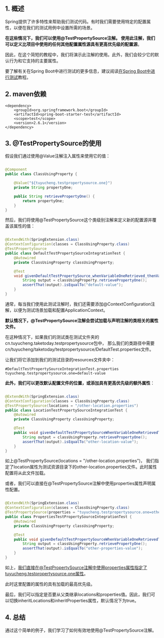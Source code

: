 ## 1. 概述

Spring提供了许多特性来帮助我们测试代码。有时我们需要使用特定的配置属性，以便在我们的测试用例中设置所需的场景。

**在这些情况下，我们可以使用@TestPropertySource注解。
使用此注解，我们可以定义比项目中使用的任何其他配置属性源具有更高优先级的配置源**。

因此，在这个简短的教程中，我们将演示此注解的使用。此外，我们会较少它的默认行为和它支持的主要属性。

要了解有关在Spring Boot中进行测试的更多信息，建议阅读[在Spring Boot中进行测试]()教程。

## 2. maven依赖

```
<dependency>
    <groupId>org.springframework.boot</groupId>
    <artifactId>spring-boot-starter-test</artifactId>
    <scope>test</scope>
    <version>2.6.1</version>
</dependency>
```

## 3. @TestPropertySource的使用

假设我们通过使用@Value注解注入属性来使用它的值：

```java

@Component
public class ClassUsingProperty {

    @Value("${tuyucheng.testpropertysource.one}")
    private String propertyOne;

    public String retrievePropertyOne() {
        return propertyOne;
    }
}
```

然后，我们将使用@TestPropertySource这个类级别注解来定义新的配置源并覆盖该属性的值：

```java

@ExtendWith(SpringExtension.class)
@ContextConfiguration(classes = ClassUsingProperty.class)
@TestPropertySource
public class DefaultTestPropertySourceIntegrationTest {
    @Autowired
    private ClassUsingProperty classUsingProperty;

    @Test
    void givenDefaultTestPropertySource_whenVariableOneRetrieved_thenValueInDefaultFileReturned() {
        String output = classUsingProperty.retrievePropertyOne();
        assertThat(output).isEqualTo("default-value");
    }
}
```

通常，每当我们使用此测试注解时，我们还需要添加@ContextConfiguration注解，以便为测试场景加载和配置ApplicationContext。

**默认情况下，@TestPropertySource注解会尝试加载与声明注解的类相关的属性文件。**

在这种情况下，如果我们的测试类在测试文件夹的cn.tuyucheng.taketoday.testpropertysource包中，
那么我们的类路径中需要cn/tuyucheng/taketoday/testpropertysource/DefaultTest.properties文件。

让我们将它添加到我们的测试目录的resources文件夹中：

```properties
#DefaultTestPropertySourceIntegrationTest.properties
tuyucheng.testpropertysource.one=default-value
```

**此外，我们可以更改默认配置文件的位置，或添加具有更高优先级的额外属性**：

```java

@ExtendWith(SpringExtension.class)
@ContextConfiguration(classes = ClassUsingProperty.class)
@TestPropertySource(locations = "/other-location.properties")
public class LocationTestPropertySourceIntegrationTest {
    @Autowired
    private ClassUsingProperty classUsingProperty;

    @Test
    public void givenDefaultTestPropertySourceWhenVariableOneRetrievedThenValueInDefaultFileReturned() {
        String output = classUsingProperty.retrievePropertyOne();
        assertThat(output).isEqualTo("other-location-value");
    }
}
```

如上@TestPropertySource(locations = "/other-location.properties")，
我们指定了location属性为测试资源目录下的other-location.properties文件。此时属性配置将从此文件加载。

或者，我们可以直接在@TestPropertySource注解中使用properties属性声明属性配置。

```java

@ExtendWith(SpringExtension.class)
@ContextConfiguration(classes = ClassUsingProperty.class)
@TestPropertySource(properties = "tuyucheng.testpropertysource.one=other-properties-value")
public class PropertiesTestPropertySourceIntegrationTest {
    @Autowired
    private ClassUsingProperty classUsingProperty;

    @Test
    public void givenDefaultTestPropertySourceWhenVariableOneRetrievedThenValueInDefaultReturned() {
        String output = classUsingProperty.retrievePropertyOne();
        assertThat(output).isEqualTo("other-properties-value");
    }
}
```

如上，我们直接在@TestPropertySource注解中使用properties属性指定了tuyucheng.testpropertysource.one属性。

此时这里配置的属性的具有加载的最高优先级。

最后，我们可以指定是否要从父类继承locations和properties值。因此，我们可以切换inheritLocations和inheritProperties属性，默认情况下为true。

## 4. 总结

通过这个简单的例子，我们学习了如何有效地使用@TestPropertySource注解。